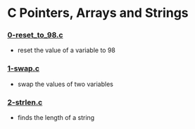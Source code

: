 # C Pointers, Arrays and Strings
### [0-reset_to_98.c](https://github.com/kadelcode/alx-low_level_programming/blob/master/0x05-pointers_arrays_strings/0-reset_to_98.c)
  - reset the value of a variable to 98


### [1-swap.c](https://github.com/kadelcode/alx-low_level_programming/blob/master/0x05-pointers_arrays_strings/1-swap.c)
  - swap the values of two variables

### [2-strlen.c](https://github.com/kadelcode/alx-low_level_programming/blob/master/0x05-pointers_arrays_strings/2-strlen.c)
  - finds the length of a string

